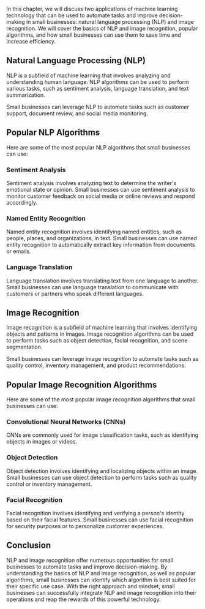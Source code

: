 
In this chapter, we will discuss two applications of machine learning technology that can be used to automate tasks and improve decision-making in small businesses: natural language processing (NLP) and image recognition. We will cover the basics of NLP and image recognition, popular algorithms, and how small businesses can use them to save time and increase efficiency.

Natural Language Processing (NLP)
---------------------------------

NLP is a subfield of machine learning that involves analyzing and understanding human language. NLP algorithms can be used to perform various tasks, such as sentiment analysis, language translation, and text summarization.

Small businesses can leverage NLP to automate tasks such as customer support, document review, and social media monitoring.

Popular NLP Algorithms
----------------------

Here are some of the most popular NLP algorithms that small businesses can use:

### Sentiment Analysis

Sentiment analysis involves analyzing text to determine the writer's emotional state or opinion. Small businesses can use sentiment analysis to monitor customer feedback on social media or online reviews and respond accordingly.

### Named Entity Recognition

Named entity recognition involves identifying named entities, such as people, places, and organizations, in text. Small businesses can use named entity recognition to automatically extract key information from documents or emails.

### Language Translation

Language translation involves translating text from one language to another. Small businesses can use language translation to communicate with customers or partners who speak different languages.

Image Recognition
-----------------

Image recognition is a subfield of machine learning that involves identifying objects and patterns in images. Image recognition algorithms can be used to perform tasks such as object detection, facial recognition, and scene segmentation.

Small businesses can leverage image recognition to automate tasks such as quality control, inventory management, and product recommendations.

Popular Image Recognition Algorithms
------------------------------------

Here are some of the most popular image recognition algorithms that small businesses can use:

### Convolutional Neural Networks (CNNs)

CNNs are commonly used for image classification tasks, such as identifying objects in images or videos.

### Object Detection

Object detection involves identifying and localizing objects within an image. Small businesses can use object detection to perform tasks such as quality control or inventory management.

### Facial Recognition

Facial recognition involves identifying and verifying a person's identity based on their facial features. Small businesses can use facial recognition for security purposes or to personalize customer experiences.

Conclusion
----------

NLP and image recognition offer numerous opportunities for small businesses to automate tasks and improve decision-making. By understanding the basics of NLP and image recognition, as well as popular algorithms, small businesses can identify which algorithm is best suited for their specific use case. With the right approach and mindset, small businesses can successfully integrate NLP and image recognition into their operations and reap the rewards of this powerful technology.
